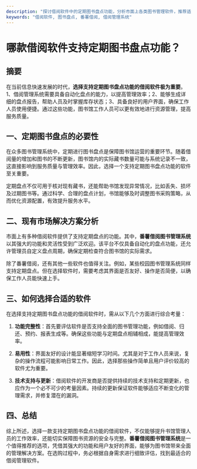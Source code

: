 ```yaml
---
description: "探讨借阅软件中的定期图书盘点功能，分析市面上各类图书管理软件，推荐适合的解决方案。"
keywords: "借阅软件, 图书盘点, 番薯借阅, 借阅管理系统"
---
```

# 哪款借阅软件支持定期图书盘点功能？

## 摘要

在当前信息快速发展的时代，**选择支持定期图书盘点功能的借阅软件极为重要**。1、借阅管理系统需要具备自动化盘点的能力，以提高管理效率；2、能够生成详细的盘点报告，帮助人员及时掌握库存状态；3、具备良好的用户界面，确保工作人员使用便捷。通过这些功能，图书馆工作人员可以更有效地进行资源管理，提高服务质量。

## 一、定期图书盘点的必要性

在众多图书管理系统中，定期进行图书盘点是保障图书馆运营的重要环节。随着借阅量的增加和图书的不断更新，图书馆内的实际藏书数量可能与系统记录不一致，这直接影响到服务质量与管理效率。因此，选择一个支持定期图书盘点功能的软件至关重要。

定期盘点不仅可用于核对现有藏书，还能帮助书馆发现异常情况，比如丢失、损坏及过期图书等。通过科学、合理的盘点计划，书馆能够及时调整图书采购策略，从而优化资源配置，有效提升服务水平。

## 二、现有市场解决方案分析

市面上有多种借阅软件提供了支持定期盘点的功能。其中，**番薯借阅图书管理系统**以其强大的功能和灵活性受到广泛欢迎。该平台不仅具备自动化的盘点功能，还允许管理员自定义盘点周期，确保定期检查符合图书馆的实际需求。

除了番薯借阅，还有其他一些软件也值得关注。例如，某些校园图书管理系统同样支持定期盘点。但在选择软件时，需要考虑其界面是否友好、操作是否简便，以确保工作人员能快速上手。

## 三、如何选择合适的软件

在选择支持定期图书盘点功能的借阅软件时，需从以下几个方面进行综合考量：

1. **功能完整性**：首先要评估软件是否支持全面的图书管理功能，例如借阅、归还、预约、报表生成等。确保这些功能与定期盘点相辅相成，能提高管理效率。

2. **易用性**：界面友好的设计能显著缩短学习时间。尤其是对于工作人员来说，复杂的操作流程可能影响日常工作。因此，选择那些操作简单且用户评价较高的软件尤为重要。

3. **技术支持与更新**：借阅软件的开发商是否提供持续的技术支持和定期更新，也应作为一个必不可少的考量因素。持续的更新保证软件能够适应不断变化的管理需求，并修复潜在的漏洞。

## 四、总结

综上所述，选择一款支持定期图书盘点功能的借阅软件，不仅能够提升书馆管理人员的工作效率，还能切实保障图书资源的安全与完整。**番薯借阅图书管理系统**是一个值得推荐的选项，凭借其强大的功能和用户友好的界面，能够为图书馆带来全面的管理解决方案。在选购过程中，务必根据自身需求进行细致评估，找到最适合的借阅管理软件。
